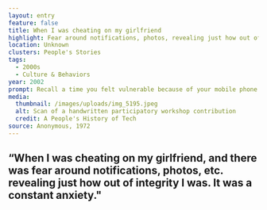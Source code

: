 ```yaml
---
layout: entry
feature: false
title: When I was cheating on my girlfriend
highlight: Fear around notifications, photos, revealing just how out of integrity I was
location: Unknown
clusters: People's Stories
tags:
  - 2000s
  - Culture & Behaviors
year: 2002
prompt: Recall a time you felt vulnerable because of your mobile phone.
media:
  thumbnail: /images/uploads/img_5195.jpeg
  alt: Scan of a handwritten participatory workshop contribution
  credit: A People's History of Tech
source: Anonymous, 1972
---
```

## “When I was cheating on my girlfriend, and there was fear around notifications, photos, etc. revealing just how out of integrity I was. It was a constant anxiety."
